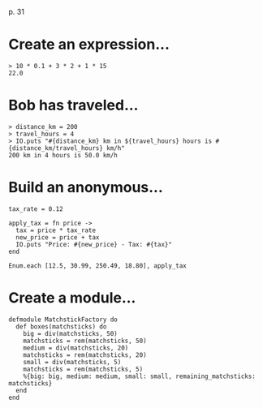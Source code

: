 p. 31

# Create an expression...

    > 10 * 0.1 + 3 * 2 + 1 * 15
    22.0

# Bob has traveled...

    > distance_km = 200
    > travel_hours = 4
    > IO.puts "#{distance_km} km in ${travel_hours} hours is #{distance_km/travel_hours} km/h"
    200 km in 4 hours is 50.0 km/h

# Build an anonymous... 

    tax_rate = 0.12

    apply_tax = fn price ->
      tax = price * tax_rate
      new_price = price + tax
      IO.puts "Price: #{new_price} - Tax: #{tax}"
    end

    Enum.each [12.5, 30.99, 250.49, 18.80], apply_tax

# Create a module...

    defmodule MatchstickFactory do
      def boxes(matchsticks) do
        big = div(matchsticks, 50)
        matchsticks = rem(matchsticks, 50)
        medium = div(matchsticks, 20)
        matchsticks = rem(matchsticks, 20)
        small = div(matchsticks, 5)
        matchsticks = rem(matchsticks, 5)
        %{big: big, medium: medium, small: small, remaining_matchsticks: matchsticks}
      end
    end
